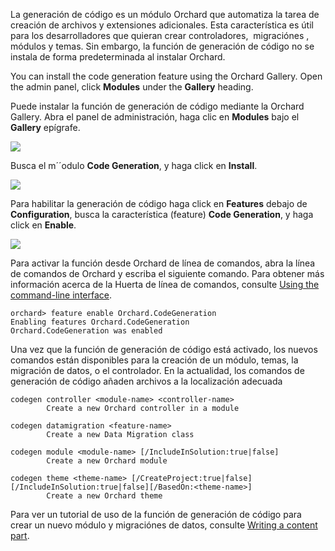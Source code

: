 La generación de código es un módulo Orchard que automatiza la tarea de creación de archivos y extensiones adicionales. Esta característica es útil para los desarrolladores que quieran crear controladores,  migraciónes , módulos y temas. Sin embargo, la función de generación de código no se instala de forma predeterminada al instalar Orchard.

You can install the code generation feature using the Orchard Gallery. Open the admin panel, click **Modules** under the **Gallery** heading.

Puede instalar la función de generación de código mediante la Orchard Gallery. Abra el panel de administración, haga clic en **Modules** bajo el **Gallery** epígrafe.

![](../Upload/screenshots_675/gallery_modules_675.PNG)

Busca el m´´odulo **Code Generation**, y haga click en **Install**.

![](../Upload/screenshots_675/gallery_code_generation_675.png)

Para habilitar la generación de código haga click en **Features** debajo de **Configuration**, busca la característica (feature) **Code Generation**, y haga click en **Enable**.

![](../Upload/screenshots/enable_codegen.png)

Para activar la función desde Orchard de línea de comandos, abra la línea de comandos de Orchard y escriba el siguiente comando. Para obtener más información acerca de la Huerta de línea de comandos, consulte [Using the command-line interface](Using-the-command-line-interface).

    
    orchard> feature enable Orchard.CodeGeneration
    Enabling features Orchard.CodeGeneration
    Orchard.CodeGeneration was enabled


Una vez que la función de generación de código está activado, los nuevos comandos están disponibles para la creación de un módulo, temas, la migración de datos, o el controlador. En la actualidad, los comandos de generación de código añaden archivos a la localización adecuada

    
    codegen controller <module-name> <controller-name>
            Create a new Orchard controller in a module
    
    codegen datamigration <feature-name>
            Create a new Data Migration class
    
    codegen module <module-name> [/IncludeInSolution:true|false]
            Create a new Orchard module
    
    codegen theme <theme-name> [/CreateProject:true|false][/IncludeInSolution:true|false][/BasedOn:<theme-name>]
            Create a new Orchard theme


Para ver un tutorial de uso de la función de generación de código para crear un nuevo módulo y migraciónes de datos, consulte [Writing a content part](Writing-a-content-part).
